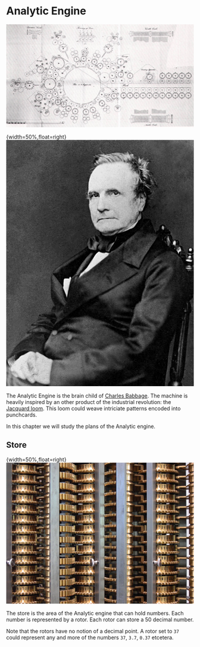 Analytic Engine
===============

![Plans for the Analytic Engine](images/analytic-engine.jpg)

{width=50%,float=right}
![Charles Babbage](images/babbage.jpg)

The Analytic Engine is the brain child of
[Charles Babbage][charles-babbage]. The machine is heavily inspired by
an other product of the industrial revolution: the
[Jacquard loom][jacquard-loom]. This loom could weave intriciate
patterns encoded into punchcards.

In this chapter we will study the plans of the Analytic engine.

Store
-----

{width=50%,float=right}
![Rotors used in the store](images/rotors.jpg)

The store is the area of the Analytic engine that can hold
numbers. Each number is represented by a rotor. Each rotor can store a
50 decimal number.

Note that the rotors have no notion of a decimal point. A rotor set to
`37` could represent any and more of the numbers `37`, `3.7`, `0.37`
etcetera.


[charles-babbage]: https://en.wikipedia.org/wiki/Charles_Babbage
[jacquard-loom]: https://en.wikipedia.org/wiki/Jacquard_loom
